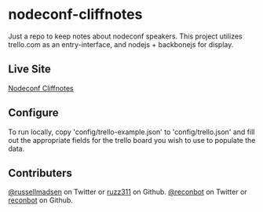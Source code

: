 nodeconf-cliffnotes
==============

Just a repo to keep notes about nodeconf speakers.  This project utilizes trello.com as an entry-interface, and nodejs + backbonejs for display.

## Live Site

<a href="http://nodeconf.jit.su/">Nodeconf Cliffnotes</a>

## Configure

To run locally, copy 'config/trello-example.json' to 'config/trello.json' and fill out the appropriate fields for the trello board you wish to use to populate the data.

## Contributers

<a href="http://twitter.com/russellmadsen">@russellmadsen</a> on Twitter or <a href="https://github.com/ruzz311">ruzz311</a> on Github.
<a href="http://twitter.com/reconbot">@reconbot</a> on Twitter or <a href="https://github.com/reconbot">reconbot</a> on Github.